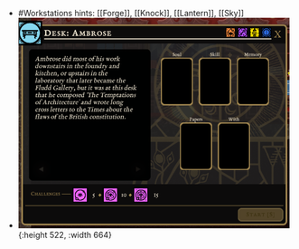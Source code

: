 - #Workstations hints: [[Forge]], [[Knock]], [[Lantern]], [[Sky]]
- ![image.png](../assets/image_1700911503000_0.png){:height 522, :width 664}